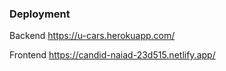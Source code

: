 ### Deployment
Backend
https://u-cars.herokuapp.com/

Frontend
https://candid-naiad-23d515.netlify.app/




